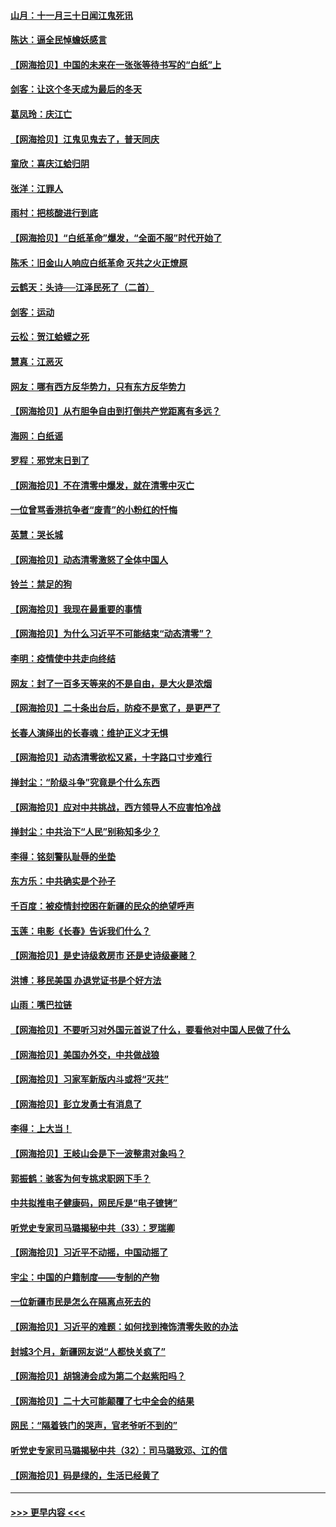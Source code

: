 #### [山月：十一月三十日闻江鬼死讯](../pages/nsc993/n13878807.md?t=12061250) 
#### [陈达：逼全民悼蟾妖感言](../pages/nsc993/n13878772.md?t=12061250) 
#### [【网海拾贝】中国的未来在一张张等待书写的“白纸”上](../pages/nsc993/n13878528.md?t=12061250) 
#### [剑客：让这个冬天成为最后的冬天](../pages/nsc993/n13878201.md?t=12061250) 
#### [葛凤玲：庆江亡](../pages/nsc993/n13878200.md?t=12061250) 
#### [【网海拾贝】江鬼见鬼去了，普天同庆](../pages/nsc993/n13878138.md?t=12061250) 
#### [童欣：喜庆江蛤归阴](../pages/nsc993/n13878135.md?t=12061250) 
#### [张洋：江罪人](../pages/nsc993/n13877942.md?t=12061250) 
#### [雨村：把核酸进行到底](../pages/nsc993/n13877930.md?t=12061250) 
#### [【网海拾贝】“白纸革命”爆发，“全面不服”时代开始了](../pages/nsc993/n13877741.md?t=12061250) 
#### [陈禾：旧金山人响应白纸革命 灭共之火正燎原](../pages/nsc993/n13877745.md?t=12061250) 
#### [云鹤天：头诗──江泽民死了（二首）](../pages/nsc993/n13876697.md?t=12061250) 
#### [剑客：运动](../pages/nsc993/n13876695.md?t=12061250) 
#### [云松：贺江蛤蟆之死](../pages/nsc993/n13876639.md?t=12061250) 
#### [慧真：江恶灭](../pages/nsc993/n13876597.md?t=12061250) 
#### [网友：哪有西方反华势力，只有东方反华势力](../pages/nsc993/n13876256.md?t=12061250) 
#### [【网海拾贝】从冇胆争自由到打倒共产党距离有多远？](../pages/nsc993/n13876014.md?t=12061250) 
#### [海网：白纸谣](../pages/nsc993/n13875871.md?t=12061250) 
#### [罗程：邪党末日到了](../pages/nsc993/n13875853.md?t=12061250) 
#### [【网海拾贝】不在清零中爆发，就在清零中灭亡](../pages/nsc993/n13875537.md?t=12061250) 
#### [一位曾骂香港抗争者“废青”的小粉红的忏悔](../pages/nsc993/n13875071.md?t=12061250) 
#### [英慧：哭长城](../pages/nsc993/n13874522.md?t=12061250) 
#### [【网海拾贝】动态清零激怒了全体中国人](../pages/nsc993/n13874505.md?t=12061250) 
#### [铃兰：禁足的狗](../pages/nsc993/n13874311.md?t=12061250) 
#### [【网海拾贝】我现在最重要的事情](../pages/nsc993/n13874026.md?t=12061250) 
#### [【网海拾贝】为什么习近平不可能结束“动态清零”？](../pages/nsc993/n13873811.md?t=12061250) 
#### [李明：疫情使中共走向终结](../pages/nsc993/n13873538.md?t=12061250) 
#### [网友：封了一百多天等来的不是自由，是大火是浓烟](../pages/nsc993/n13873517.md?t=12061250) 
#### [【网海拾贝】二十条出台后，防疫不是宽了，是更严了](../pages/nsc993/n13872948.md?t=12061250) 
#### [长春人演绎出的长春魂：维护正义才无惧](../pages/nsc993/n13871764.md?t=12061250) 
#### [【网海拾贝】动态清零欲松又紧，十字路口寸步难行](../pages/nsc993/n13872220.md?t=12061250) 
#### [掸封尘：“阶级斗争”究竟是个什么东西](../pages/nsc993/n13871387.md?t=12061250) 
#### [【网海拾贝】应对中共挑战，西方领导人不应害怕冷战](../pages/nsc993/n13870990.md?t=12061250) 
#### [掸封尘：中共治下“人民”别称知多少？](../pages/nsc993/n13870121.md?t=12061250) 
#### [李得：铭刻警队耻辱的坐垫](../pages/nsc993/n13869930.md?t=12061250) 
#### [东方乐：中共确实是个孙子](../pages/nsc993/n13869891.md?t=12061250) 
#### [千百度：被疫情封控困在新疆的民众的绝望呼声](../pages/nsc993/n13869856.md?t=12061250) 
#### [玉莲：电影《长春》告诉我们什么？](../pages/nsc993/n13869471.md?t=12061250) 
#### [【网海拾贝】是史诗级救房市 还是史诗级豪赌？](../pages/nsc993/n13869495.md?t=12061250) 
#### [洪博：移民美国 办退党证书是个好方法](../pages/nsc993/n13869000.md?t=12061250) 
#### [山雨：嘴巴拉链](../pages/nsc993/n13869071.md?t=12061250) 
#### [【网海拾贝】不要听习对外国元首说了什么，要看他对中国人民做了什么](../pages/nsc993/n13868955.md?t=12061250) 
#### [【网海拾贝】美国办外交，中共做战狼](../pages/nsc993/n13868469.md?t=12061250) 
#### [【网海拾贝】习家军新版内斗或将“灭共”](../pages/nsc993/n13867461.md?t=12061250) 
#### [【网海拾贝】彭立发勇士有消息了](../pages/nsc993/n13866022.md?t=12061250) 
#### [李得：上大当！](../pages/nsc993/n13865562.md?t=12061250) 
#### [【网海拾贝】王岐山会是下一波整肃对象吗？](../pages/nsc993/n13865256.md?t=12061250) 
#### [郭振鹤：骇客为何专挑求职网下手？](../pages/nsc993/n13865133.md?t=12061250) 
#### [中共拟推电子健康码，网民斥是“电子镣铐”](../pages/nsc993/n13865108.md?t=12061250) 
#### [听党史专家司马璐揭秘中共（33）：罗瑞卿](../pages/nsc993/n13864609.md?t=12061250) 
#### [【网海拾贝】习近平不动摇，中国动摇了](../pages/nsc993/n13864586.md?t=12061250) 
#### [宇尘：中国的户籍制度——专制的产物](../pages/nsc993/n13864401.md?t=12061250) 
#### [一位新疆市民是怎么在隔离点死去的](../pages/nsc993/n13864146.md?t=12061250) 
#### [【网海拾贝】习近平的难题：如何找到掩饰清零失败的办法](../pages/nsc993/n13863179.md?t=12061250) 
#### [封城3个月，新疆网友说“人都快关疯了”](../pages/nsc993/n13863152.md?t=12061250) 
#### [【网海拾贝】胡锦涛会成为第二个赵紫阳吗？](../pages/nsc993/n13861625.md?t=12061250) 
#### [【网海拾贝】二十大可能颠覆了七中全会的结果](../pages/nsc993/n13861040.md?t=12061250) 
#### [网民：“隔着铁门的哭声，官老爷听不到的”](../pages/nsc993/n13860900.md?t=12061250) 
#### [听党史专家司马璐揭秘中共（32）：司马璐致邓、江的信](../pages/nsc993/n13860416.md?t=12061250) 
#### [【网海拾贝】码是绿的，生活已经黄了](../pages/nsc993/n13860405.md?t=12061250) 

----
#### [ >>> 更早内容 <<< ](../indexes/nsc993-earlier.md)
